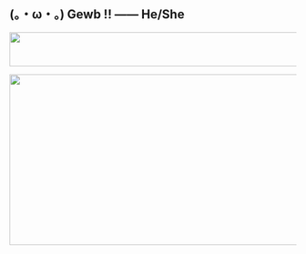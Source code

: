 ## (。・ω・。) Gewb !! —— He/She
<p align="center">
  <img width="1000" height="60" src="https://github.com/user-attachments/assets/da51c4dc-f9a9-4436-b4e8-012346833b81">
</p>
<p align="center">
  <img width="700" height="300" src="https://github.com/user-attachments/assets/5db0dfde-d297-484a-98c4-fb9bd93fc9d8">
</p>



<!--
**kewbybub/kewbybub** is a ✨ _special_ ✨ repository because its `README.md` (this file) appears on your GitHub profile.

Here are some ideas to get you started:

- 🔭 I’m currently working on ...
- 🌱 I’m currently learning ...
- 👯 I’m looking to collaborate on ...
- 🤔 I’m looking for help with ...
- 💬 Ask me about ...
- 📫 How to reach me: ...
- 😄 Pronouns: ...
- ⚡ Fun fact: ...
-->
